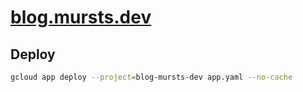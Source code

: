 # [blog.mursts.dev](https://blog.mursts.dev)

## Deploy

```sh
gcloud app deploy --project=blog-mursts-dev app.yaml --no-cache
```
